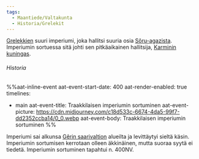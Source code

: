 ```yaml
---
tags:
  - Maantiede/Valtakunta
  - Historia/Grelekit
---
```

[Grelekkien](Grelekit.md) suuri imperiumi, joka hallitsi suuria osia [Sôru-agazista](Sôru-agaz.md). Imperiumin sortuessa sitä johti sen pitkäaikainen hallitsija, [Karminin kuningas](Karminin%20Kuningas.md).


###### Historia

%%aat-inline-event
aat-event-start-date: 400
aat-render-enabled: true
timelines:
  - main
aat-event-title: Traakkilaisen imperiumin sortuminen
aat-event-picture: https://cdn.midjourney.com/c18d533c-6674-4da5-99f7-dd2352ccba14/0_0.webp
aat-event-body: Traakkilaisen imperiumin sortuminen
%%

Imperiumi sai alkunsa [Gêrin saarivaltion](Gêrin%20saarivaltio.md) alueilta ja levittäytyi sieltä käsin. Imperiumin sortumisen kerrotaan olleen äkkinäinen, mutta suoraa syytä ei tiedetä. Imperiumin sortuminen tapahtui n. 400NV.

